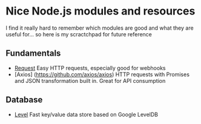 # Nice Node.js modules and resources

I find it really hard to remember which modules are good and what they are useful for... so here is my scractchpad for future reference

## Fundamentals
- [Request](https://github.com/request/request) Easy HTTP requests, especially good for webhooks
- [Axios] (https://github.com/axios/axios) HTTP requests with Promises and JSON transformation built in. Great for API consumption

## Database
- [Level](https://github.com/Level/level) Fast key/value data store based on Google LevelDB
